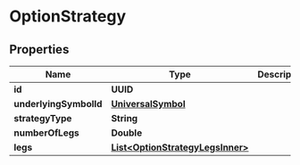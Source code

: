 

# OptionStrategy


## Properties

| Name | Type | Description | Notes |
|------------ | ------------- | ------------- | -------------|
|**id** | **UUID** |  |  [optional] |
|**underlyingSymbolId** | [**UniversalSymbol**](UniversalSymbol.md) |  |  [optional] |
|**strategyType** | **String** |  |  [optional] |
|**numberOfLegs** | **Double** |  |  [optional] |
|**legs** | [**List&lt;OptionStrategyLegsInner&gt;**](OptionStrategyLegsInner.md) |  |  [optional] |



